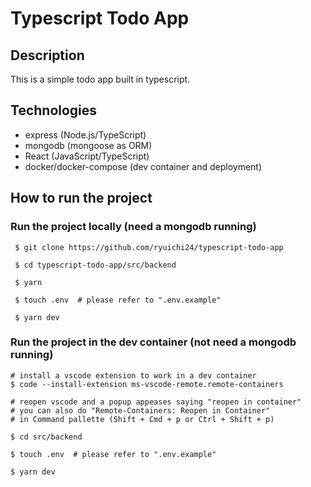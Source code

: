 # Typescript Todo App

## Description

This is a simple todo app built in typescript.

## Technologies

- express (Node.js/TypeScript)
- mongodb (mongoose as ORM)
- React (JavaScript/TypeScript)
- docker/docker-compose (dev container and deployment)

## How to run the project

### Run the project locally (need a mongodb running)

```
 $ git clone https://github.com/ryuichi24/typescript-todo-app

 $ cd typescript-todo-app/src/backend

 $ yarn

 $ touch .env  # please refer to ".env.example"

 $ yarn dev
```

### Run the project in the dev container (not need a mongodb running)

```
# install a vscode extension to work in a dev container
$ code --install-extension ms-vscode-remote.remote-containers

# reopen vscode and a popup appeases saying "reopen in container"
# you can also do "Remote-Containers: Reopen in Container"
# in Command pallette (Shift + Cmd + p or Ctrl + Shift + p)

$ cd src/backend

$ touch .env  # please refer to ".env.example"

$ yarn dev
```
